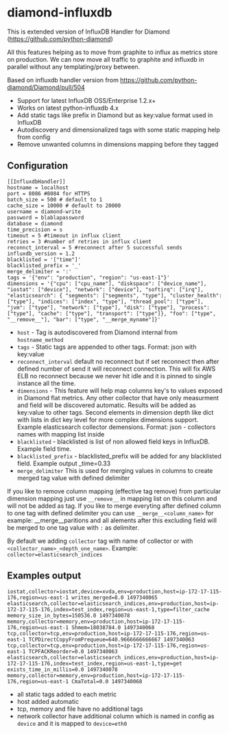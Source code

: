 # diamond-influxdb
This is extended version of InfluxDB Handler for Diamond (https://github.com/python-diamond)

All this features helping as to move from graphite to influx as metrics store on production.
We can now move all traffic to graphite and influxdb in parallel without any templating/proxy between.

Based on influxdb handler version from https://github.com/python-diamond/Diamond/pull/504

* Support for latest InfluxDB OSS/Enterprise 1.2.x+
* Works on latest python-influxdb 4.x
* Add static tags like prefix in Diamond but as key:value format used in InfluxDB
* Autodiscovery and dimensionalized tags with some static mapping help from config
* Remove unwanted columns in dimensions mapping before they tagged

## Configuration

```
[[InfluxdbHandler]]
hostname = localhost
port = 8086 #8084 for HTTPS
batch_size = 500 # default to 1
cache_size = 10000 # default to 20000
username = diamond-write
password = blablapassword
database = diamond
time_precision = s
timeout = 5 #timeout in influx client
retries = 3 #number of retries in influx client
reconnct_interval = 5 #reconnect after 5 successful sends
influxdb_version = 1.2
blacklisted = '["time"]'
blacklisted_prefix = '_'
merge_delimiter = ':'
tags = '{"env": "production", "region": "us-east-1"}'
dimensions = '{"cpu": ["cpu_name"], "diskspace": ["device_name"], "iostat": ["device"], "network": ["device"], "softirq": ["irq"], "elasticsearch": { "segments": ["segments", "type"], "cluster_health": ["type"], "indices": ["index", "type"], "thread_pool": ["type"], "jvm": ["type"], "network": ["type"], "disk": ["type"], "process": ["type"], "cache": ["type"], "transport": ["type"]}, "foo": ["type", "__remove__"], "bar": ["type", "__merge_myname"]}'
```

* ```host``` - Tag is autodiscovered from Diamond internal from ```hostname_method```
* ```tags``` - Static tags are appended to other tags. Format: json with key:value
* ```reconnect_interval``` default no reconnect but if set reconnect then after defined number of send it will reconnect connection. This will fix AWS ELB no reconnect because we never hit idle and it is pinned to single instance all the time.
* ```dimensions``` - This feature will help map columns key's to values exposed in Diamond flat metrics. Any other collector that have only measurment and field will be discovered automatic. Results will be added as key:value to other tags. Second elements in dimension depth like dict with lists in dict key level for more complex dimensions support. Example elasticsearch collector demensions. Format: json - collectors names with mapping list inside
* ```blacklisted``` - blacklisted is list of non allowed field keys in InfluxDB. Example field time.
* ```blacklisted_prefix``` - blacklisted_prefix will be added for any blacklisted field. Example output _time=0.33
* ```merge_delimiter``` This is used for merging values in columns to create merged tag value with defined delimiter

If you like to remove column mapping (effective tag remove) from particular dimension mapping just use ```__remove__``` in mapping list on this column and will not be added as tag.
If you like to merge everyting after defined column to one tag with defined delimiter you can use ```__merge__<column_name>``` for example: __merge__paritions and all alements after this excluding field will be merged to one tag value with ```:``` as delimiter.

By default we adding ```collector``` tag with name of collector or with ```<collector_name>_<depth_one_name>```. Example: ```collector=elasticsearch_indices```

## Examples output

```
iostat,collector=iostat,device=xvda,env=production,host=ip-172-17-115-176,region=us-east-1 writes_merged=8.0 1497340065
elasticsearch,collector=elasticsearch_indices,env=production,host=ip-172-17-115-176,index=test_index,region=us-east-1,type=filter_cache memory_size_in_bytes=150536.0 1497340078
memory,collector=memory,env=production,host=ip-172-17-115-176,region=us-east-1 Shmem=18038784.0 1497340068
tcp,collector=tcp,env=production,host=ip-172-17-115-176,region=us-east-1 TCPDirectCopyFromPrequeue=640.9666666666667 1497340063
tcp,collector=tcp,env=production,host=ip-172-17-115-176,region=us-east-1 TCPFACKReorder=0.0 1497340063
elasticsearch,collector=elasticsearch_indices,env=production,host=ip-172-17-115-176,index=test_index,region=us-east-1,type=get exists_time_in_millis=0.0 1497340078
memory,collector=memory,env=production,host=ip-172-17-115-176,region=us-east-1 CmaTotal=0.0 1497340068
```
* all static tags added to each metric
* host added automatic
* tcp, memory and file have no additional tags
* network collector have additional column which is named in config as ```device``` and it is mapped to ```device=eth0```
